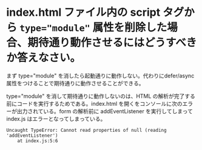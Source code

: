 # index.html ファイル内の script タグから `type="module"` 属性を削除した場合、期待通り動作させるにはどうすべきか答えなさい。

まず type="module" を消したら起動通りに動作しない。代わりにdefer/async属性をつけることで期待通りに動作させることができる。

type="module" を消して期待通りに動作しないのは、HTML の解析が完了する前にコードを実行するためである。index.html を開くをコンソールに次のエラーが出力されている。form の解析前に addEventListener を実行してしまって index.js はエラーとなってしまっている。

```
Uncaught TypeError: Cannot read properties of null (reading 'addEventListener')
    at index.js:5:6
```
